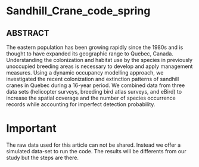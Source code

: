 # Sandhill_Crane_code_spring

## ABSTRACT 

The eastern population has been growing rapidly since the 1980s and is thought to have expanded its geographic range to Quebec, Canada. Understanding the colonization and habitat use by the species in previously unoccupied breeding areas is necessary to develop and apply management measures. Using a dynamic occupancy modelling approach, we investigated the recent colonization and extinction patterns of sandhill cranes in Quebec during a 16-year period. We combined data from three data sets (helicopter surveys, breeding bird atlas surveys, and eBird) to increase the spatial coverage and the number of species occurrence records while accounting for imperfect detection probability. 

# Important

The raw data used for this article can not be shared. Instead we offer a simulated data-set to run the code. The results will be differents from our study but the steps are there. 

